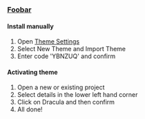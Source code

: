 ### [Foobar](https://foobar.com)

#### Install manually

1. Open [Theme Settings](https://www.campfirewriting.com/profile/themes)
2. Select New Theme and Import Theme
3. Enter code 'YBNZUQ' and confirm

#### Activating theme

1. Open a new or existing project
2. Select details in the lower left hand corner
3. Click on Dracula and then confirm
4. All done! 
